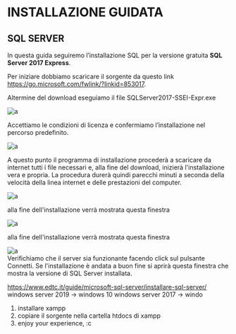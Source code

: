 # INSTALLAZIONE GUIDATA <br>
## SQL SERVER 
In questa guida seguiremo l’installazione SQL per la versione gratuita **SQL Server 2017 Express**.

Per iniziare dobbiamo scaricare il sorgente da questo link https://go.microsoft.com/fwlink/?linkid=853017.

Altermine del download eseguiamo il file SQLServer2017-SSEI-Expr.exe

![a](/Immagini/1.jpg) <br>

Accettiamo le condizioni di licenza e confermiamo l’installazione nel percorso predefinito.

![a](/Immagini/img2.gif) <br>

A questo punto il programma di installazione procederà a scaricare da internet tutti i file necessari e, alla fine del download, inizierà l'installazione vera e propria. 
La procedura durerà quindi parecchi minuti a seconda della velocità della linea internet e delle prestazioni del computer. <br>

![a](/Immagini/img3.jpg) <br>

alla fine dell'installazione verrà mostrata questa finestra <br>

![a](/Immagini/img4.jpg) <br>


alla fine dell'installazione verrà mostrata questa finestra <br>

 ![a](/Immagini/img5.jpg) <br>
Verifichiamo che il server sia funzionante facendo click sul pulsante Connetti. Se l'installazione è andata a buon fine si aprirà questa finestra che mostra la versione di SQL Server installata. <br></p>

https://www.edtc.it/guide/microsoft-sql-server/installare-sql-server/
windows server 2019 -> windows 10
windows server 2017 -> windo
1. installare xampp
2. copiare il sorgente nella cartella htdocs di xampp
3. enjoy your experience, :c
